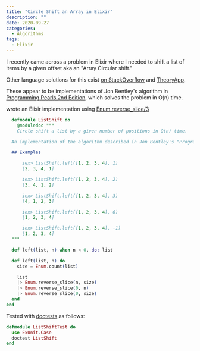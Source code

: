 ```yaml
---
title: "Circle Shift an Array in Elixir"
description: ""
date: 2020-09-27
categories:
  - Algorithms
tags:
  - Elixir
---
```


I recently came across a problem in Elixir where I needed to shift a list of items by a given offset aka an "Array Circular shift."

Other language solutions for this exist [on StackOverflow](https://stackoverflow.com/questions/876293/fastest-algorithm-for-circle-shift-n-sized-array-for-m-position) and [TheoryApp](http://theoryapp.com/array-circular-shift/).

These appear to be implementations of Jon Bentley's algorithm in [Programming Pearls 2nd Edition](https://www.oreilly.com/library/view/programming-pearls-second/9780134498058/), which solves the problem in O(n) time.

wrote an Elixir implementation using [Enum.reverse_slice/3](https://hexdocs.pm/elixir/Enum.html#reverse_slice/3)

```elixir
  defmodule ListShift do
    @moduledoc """
    Circle shift a list by a given number of positions in O(n) time.

  An implementation of the algorithm described in Jon Bentley's "Programming Pearls 2nd Edition".

  ## Examples

      iex> ListShift.left([1, 2, 3, 4], 1)
      [2, 3, 4, 1]

      iex> ListShift.left([1, 2, 3, 4], 2)
      [3, 4, 1, 2]

      iex> ListShift.left([1, 2, 3, 4], 3)
      [4, 1, 2, 3]

      iex> ListShift.left([1, 2, 3, 4], 6)
      [1, 2, 3, 4]

      iex> ListShift.left([1, 2, 3, 4], -1)
      [1, 2, 3, 4]
  """

  def left(list, n) when n < 0, do: list

  def left(list, n) do
    size = Enum.count(list)

    list
    |> Enum.reverse_slice(n, size)
    |> Enum.reverse_slice(0, n)
    |> Enum.reverse_slice(0, size)
  end
end
```

Tested with [doctests](https://elixir-lang.org/getting-started/mix-otp/docs-tests-and-with.html#doctests) as follows:

```elixir
defmodule ListShiftTest do
  use ExUnit.Case
  doctest ListShift
end
```
